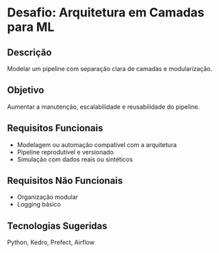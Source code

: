 # Desafio: Arquitetura em Camadas para ML

## Descrição
Modelar um pipeline com separação clara de camadas e modularização.

## Objetivo
Aumentar a manutenção, escalabilidade e reusabilidade do pipeline.

## Requisitos Funcionais
- Modelagem ou automação compatível com a arquitetura
- Pipeline reprodutível e versionado
- Simulação com dados reais ou sintéticos

## Requisitos Não Funcionais
- Organização modular
- Logging básico

## Tecnologias Sugeridas
Python, Kedro, Prefect, Airflow
